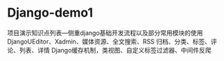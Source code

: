 # Django-demo1
项目演示知识点列表—侧重django基础开发流程以及部分常用模块的使用
DjangoUEditor、Xadmin、媒体资源、全文搜索、RSS
归档、分类、标签、评论、列表、详情
Django缓存机制，类视图、自定义标签过滤器、中间件反爬
